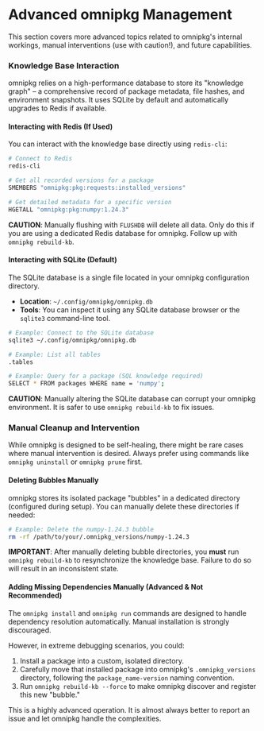 
# Advanced omnipkg Management

This section covers more advanced topics related to omnipkg's internal workings, manual interventions (use with caution!), and future capabilities.

### Knowledge Base Interaction

omnipkg relies on a high-performance database to store its "knowledge graph" – a comprehensive record of package metadata, file hashes, and environment snapshots. It uses SQLite by default and automatically upgrades to Redis if available.

#### Interacting with Redis (If Used)
You can interact with the knowledge base directly using `redis-cli`:
```bash
# Connect to Redis
redis-cli

# Get all recorded versions for a package
SMEMBERS "omnipkg:pkg:requests:installed_versions"

# Get detailed metadata for a specific version
HGETALL "omnipkg:pkg:numpy:1.24.3"
```
**CAUTION**: Manually flushing with `FLUSHDB` will delete all data. Only do this if you are using a dedicated Redis database for omnipkg. Follow up with `omnipkg rebuild-kb`.

#### Interacting with SQLite (Default)
The SQLite database is a single file located in your omnipkg configuration directory.
*   **Location**: `~/.config/omnipkg/omnipkg.db`
*   **Tools**: You can inspect it using any SQLite database browser or the `sqlite3` command-line tool.

```bash
# Example: Connect to the SQLite database
sqlite3 ~/.config/omnipkg/omnipkg.db

# Example: List all tables
.tables

# Example: Query for a package (SQL knowledge required)
SELECT * FROM packages WHERE name = 'numpy';
```
**CAUTION**: Manually altering the SQLite database can corrupt your omnipkg environment. It is safer to use `omnipkg rebuild-kb` to fix issues.

### Manual Cleanup and Intervention

While omnipkg is designed to be self-healing, there might be rare cases where manual intervention is desired. Always prefer using commands like `omnipkg uninstall` or `omnipkg prune` first.

#### Deleting Bubbles Manually
omnipkg stores its isolated package "bubbles" in a dedicated directory (configured during setup). You can manually delete these directories if needed:
```bash
# Example: Delete the numpy-1.24.3 bubble
rm -rf /path/to/your/.omnipkg_versions/numpy-1.24.3
```
**IMPORTANT**: After manually deleting bubble directories, you **must** run `omnipkg rebuild-kb` to resynchronize the knowledge base. Failure to do so will result in an inconsistent state.

#### Adding Missing Dependencies Manually (Advanced & Not Recommended)
The `omnipkg install` and `omnipkg run` commands are designed to handle dependency resolution automatically. Manual installation is strongly discouraged.

However, in extreme debugging scenarios, you could:
1.  Install a package into a custom, isolated directory.
2.  Carefully move that installed package into omnipkg's `.omnipkg_versions` directory, following the `package_name-version` naming convention.
3.  Run `omnipkg rebuild-kb --force` to make omnipkg discover and register this new "bubble."

This is a highly advanced operation. It is almost always better to report an issue and let omnipkg handle the complexities.
```

